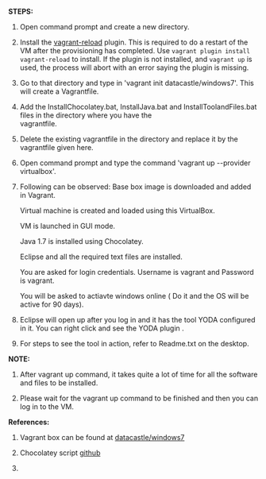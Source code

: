 **STEPS:**

1. Open command prompt and create a new directory.

2. Install the [vagrant-reload](https://github.com/aidanns/vagrant-reload) plugin. This is required to do a restart of the VM after the provisioning has completed. Use `vagrant plugin install vagrant-reload` to install. If the plugin is not installed, and `vagrant up` is used, the process will abort with an error saying the plugin is missing. 


3. Go to that directory and type in 'vagrant init datacastle/windows7'. This will create a Vagrantfile.

4. Add the InstallChocolatey.bat, InstallJava.bat and InstallToolandFiles.bat files in the directory where you have the    
   vagrantfile.

5. Delete the existing vagrantfile in the directory and replace it by the vagrantfile given here.

6. Open command prompt and type the command 'vagrant up --provider virtualbox'.

7. Following can be observed:
    Base box image is downloaded and added in Vagrant.
    
    Virtual machine is created and loaded using this VirtualBox.
    
    VM is launched in GUI mode.
    
    Java 1.7 is installed using Chocolatey.
    
    Eclipse and all the required text files are installed.
  
    You are asked for login credentials. Username is vagrant and Password is vagrant.
    
    You will be asked to actiavte windows online ( Do it and the OS will be active for 90 days).

8. Eclipse will open up after you log in and it has the tool YODA configured in it. You can right click and see the YODA        plugin .

9. For steps to see the tool in action, refer to Readme.txt on the desktop.

**NOTE:**
1. After vagrant up command, it takes quite a lot of time for all the software and files to be installed.

2. Please wait for the vagrant up command to be finished and then you can log in to the VM.


**References:**
  1. Vagrant box can be found at [datacastle/windows7](https://atlas.hashicorp.com/datacastle/boxes/windows7)

  2. Chocolatey script [github](https://github.com/chocolatey/choco/wiki/Installation#command-line)
  
  3. 

